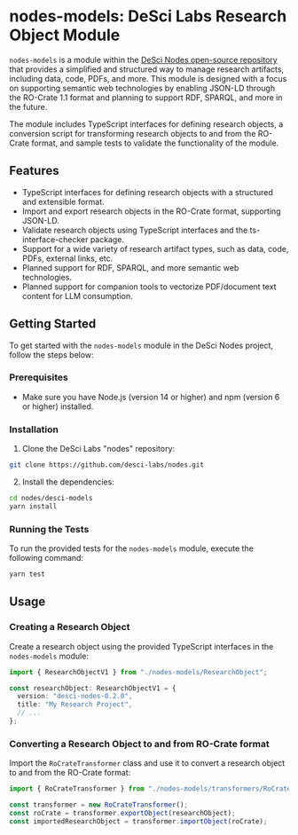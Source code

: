 # nodes-models: DeSci Labs Research Object Module

`nodes-models` is a module within the [DeSci Nodes open-source repository](https://github.com/desci-labs/nodes) that provides a simplified and structured way to manage research artifacts, including data, code, PDFs, and more. This module is designed with a focus on supporting semantic web technologies by enabling JSON-LD through the RO-Crate 1.1 format and planning to support RDF, SPARQL, and more in the future.

The module includes TypeScript interfaces for defining research objects, a conversion script for transforming research objects to and from the RO-Crate format, and sample tests to validate the functionality of the module.

## Features

- TypeScript interfaces for defining research objects with a structured and extensible format.
- Import and export research objects in the RO-Crate format, supporting JSON-LD.
- Validate research objects using TypeScript interfaces and the ts-interface-checker package.
- Support for a wide variety of research artifact types, such as data, code, PDFs, external links, etc.
- Planned support for RDF, SPARQL, and more semantic web technologies.
- Planned support for companion tools to vectorize PDF/document text content for LLM consumption.

## Getting Started

To get started with the `nodes-models` module in the DeSci Nodes project, follow the steps below:

### Prerequisites

- Make sure you have Node.js (version 14 or higher) and npm (version 6 or higher) installed.

### Installation

1. Clone the DeSci Labs "nodes" repository:

```bash
git clone https://github.com/desci-labs/nodes.git
```

2. Install the dependencies:

```bash
cd nodes/desci-models
yarn install
```

### Running the Tests

To run the provided tests for the `nodes-models` module, execute the following command:

```bash
yarn test
```

## Usage

### Creating a Research Object

Create a research object using the provided TypeScript interfaces in the `nodes-models` module:

```typescript
import { ResearchObjectV1 } from "./nodes-models/ResearchObject";

const researchObject: ResearchObjectV1 = {
  version: "desci-nodes-0.2.0",
  title: "My Research Project",
  // ...
};
```

### Converting a Research Object to and from RO-Crate format

Import the `RoCrateTransformer` class and use it to convert a research object to and from the RO-Crate format:

```typescript
import { RoCrateTransformer } from "./nodes-models/transformers/RoCrateTransformer";

const transformer = new RoCrateTransformer();
const roCrate = transformer.exportObject(researchObject);
const importedResearchObject = transformer.importObject(roCrate);
```
